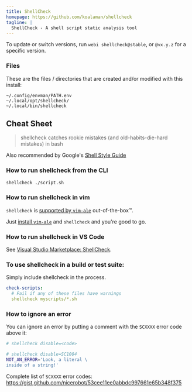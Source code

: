```yaml
---
title: ShellCheck
homepage: https://github.com/koalaman/shellcheck
tagline: |
  ShellCheck - A shell script static analysis tool
---
```


To update or switch versions, run `webi shellcheck@stable`, or `@vx.y.z` for a
specific version.

### Files

These are the files / directories that are created and/or modified with this
install:

```text
~/.config/envman/PATH.env
~/.local/opt/shellcheck/
~/.local/bin/shellcheck
```

## Cheat Sheet

> shellcheck catches rookie mistakes (and old-habits-die-hard mistakes) in bash

Also recommended by Google's
[Shell Style Guide](https://google.github.io/styleguide/shellguide.html)

### How to run shellcheck from the CLI

```sh
shellcheck ./script.sh
```

### How to run shellcheck in vim

`shellcheck` is
[supported by `vim-ale`](https://github.com/dense-analysis/ale/blob/master/supported-tools.md)
out-of-the-box™.

Just [install `vim-ale`](https://webinstall.dev/vim-ale) and `shellcheck` and
you're good to go.

### How to run shellcheck in VS Code

See
[Visual Studio Marketplace: ShellCheck](https://marketplace.visualstudio.com/items?itemName=timonwong.shellcheck).

### To use shellcheck in a build or test suite:

Simply include shellcheck in the process.

```yaml
check-scripts:
  # Fail if any of these files have warnings
  shellcheck myscripts/*.sh
```

### How to ignore an error

You can ignore an error by putting a comment with the `SCXXXX` error code above
it:

```sh
# shellcheck disable=<code>
```

```sh
# shellcheck disable=SC1004
NOT_AN_ERROR='Look, a literal \
inside of a string!'
```

Complete list of `SCXXXX` error codes:
<https://gist.github.com/nicerobot/53cee11ee0abbdc997661e65b348f375>

